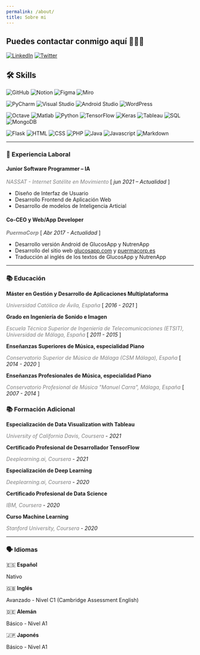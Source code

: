 ```yaml
---
permalink: /about/
title: Sobre mi
---
```

## Puedes contactar conmigo aquí 👩🏻‍💻

[![LinkedIn](https://img.shields.io/badge/-LinkedIn-1E88E5?style=for-the-badge&logo=linkedin&logoColor=FFFFFF)](linkedin.com/in/anapuermaruiz)
[![Twitter](https://img.shields.io/badge/-Twitter-1E88E5?style=for-the-badge&logo=twitter&logoColor=FFFFFF)](twitter.com/apuermaruiz)


## 🛠 Skills

![GitHub](https://img.shields.io/badge/-GitHub-9E9E9E?style=flat&logo=github&logoColor=ffffff)
![Notion](https://img.shields.io/badge/-Notion-9E9E9E?style=flat&logo=notion&logoColor=ffffff)
![Figma](https://img.shields.io/badge/-Figma-9E9E9E?style=flat&logo=figma&logoColor=ffffff)
![Miro](https://img.shields.io/badge/-Miro-9E9E9E?style=flat&logo=miro&logoColor=ffffff)

![PyCharm](https://img.shields.io/badge/-Pycharm-9E9E9E?style=flat&logo=pycharm&logoColor=ffffff)
![Visual Studio](https://img.shields.io/badge/-Visual_Studio-9E9E9E?style=flat&logo=visualstudio&logoColor=ffffff)
![Android Studio](https://img.shields.io/badge/-Android_Studio-9E9E9E?style=flat&logo=androidstudio&logoColor=ffffff)
![WordPress](https://img.shields.io/badge/-WordPress-9E9E9E?style=flat&logo=wordpress&logoColor=ffffff)

![Octave](https://img.shields.io/badge/-Octave-9E9E9E?style=flat&logo=octave&logoColor=ffffff)
![Matlab](https://img.shields.io/badge/-Matlab-9E9E9E?style=flat&logo=matlab&logoColor=ffffff)
![Python](https://img.shields.io/badge/-Python-9E9E9E?style=flat&logo=python&logoColor=ffffff)
![TensorFlow](https://img.shields.io/badge/-TensorFlow-9E9E9E?style=flat&logo=tensorflow&logoColor=ffffff)
![Keras](https://img.shields.io/badge/-Keras-9E9E9E?style=flat&logo=keras&logoColor=ffffff)
![Tableau](https://img.shields.io/badge/-Tableau-9E9E9E?style=flat&logo=tableau&logoColor=ffffff)
![SQL](https://img.shields.io/badge/-SQL-9E9E9E?style=flat&logo=SQL&logoColor=ffffff)
![MongoDB](https://img.shields.io/badge/-MongoDB-9E9E9E?style=flat&logo=mongodb&logoColor=ffffff)

![Flask](https://img.shields.io/badge/-Flask-9E9E9E?style=flat&logo=flask&logoColor=ffffff)
![HTML](https://img.shields.io/badge/-HTML-9E9E9E?style=flat&logo=HTML5&logoColor=ffffff)
![CSS](https://img.shields.io/badge/-CSS-9E9E9E?style=flat&logo=CSS3&logoColor=ffffff)
![PHP](https://img.shields.io/badge/-PHP-9E9E9E?style=flat&logo=PHP&logoColor=ffffff)
![Java](https://img.shields.io/badge/-Java-9E9E9E?style=flat&logo=Java&logoColor=ffffff)
![Javascript](https://img.shields.io/badge/-JavaScript-9E9E9E?style=flat&logo=Javascript&logoColor=ffffff)
![Markdown](https://img.shields.io/badge/-Markdown-9E9E9E?style=flat&logo=markdown&logoColor=ffffff)

---

### 💼 Experiencia Laboral

#### **Junior Software Programmer – IA**
<span style="color:gray">_NASSAT - Internet Satélite en Movimiento_</span> [ *jun 2021 – Actualidad* ]

- Diseño de Interfaz de Usuario
- Desarrollo Frontend de Aplicación Web
- Desarrollo de modelos de Inteligencia Articial

#### **Co-CEO y Web/App Developer**
<span style="color:gray">**_PuermaCorp_**</span> [ *Abr 2017 - Actualidad* ]

- Desarrollo versión Android de GlucosApp y NutrenApp
- Desarrollo del sitio web [glucosapp.com](http://www.glucosapp.com/) y [puermacorp.es](http://www.puermacorp.es/)
- Traducción al inglés de los textos de GlucosApp y NutrenApp

---

### 📚 Educación

**Máster en Gestión y Desarrollo de Aplicaciones Multiplataforma**

<span style="color:gray">_Universidad Católica de Ávila, España_</span>  [ *2016 - 2021* ]

**Grado en Ingeniería de Sonido e Imagen**

<span style="color:gray">_Escuela Técnica Superior de Ingeniería de Telecomunicaciones (ETSIT), Universidad de Málaga, España_</span>  [ *2011 - 2015* ]

**Enseñanzas Superiores de Música, especialidad Piano**

<span style="color:gray">_Conservatorio Superior de Música de Málaga (CSM Málaga), España_</span>  [ *2014 - 2020* ]

**Enseñanzas Profesionales de Música, especialidad Piano**

<span style="color:gray">_Conservatorio Profesional de Música "Manuel Carra", Málaga, España_</span>  [ *2007 - 2014* ]

### 📚 Formación Adicional

**Especialización de Data Visualization with Tableau**

<span style="color:gray">_University of California Davis, Coursera_</span> - *2021*

**Certificado Profesional de Desarrollador TensorFlow**

<span style="color:gray">_Deeplearning.ai, Coursera_</span> - *2021*

**Especialización de Deep Learning**

<span style="color:gray">_Deeplearning.ai, Coursera_</span> - *2020*

**Certificado Profesional de Data Science**

<span style="color:gray">_IBM, Coursera_</span> - *2020*

**Curso Machine Learning**

<span style="color:gray">_Stanford University, Coursera_</span> - *2020*

---

### 🗣️ Idiomas

🇪🇸 **Español**

Nativo

🇬🇧 **Inglés**

Avanzado - Nivel C1 (Cambridge Assessment English)

🇩🇪 **Alemán**

Básico - Nivel A1

🇯🇵 **Japonés**

Básico - Nivel A1

